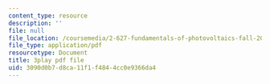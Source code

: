 ```yaml
---
content_type: resource
description: ''
file: null
file_location: /coursemedia/2-627-fundamentals-of-photovoltaics-fall-2013/3090d0b7d8ca11f1f4844cc0e9366da4_20GlFVyxqHY.pdf
file_type: application/pdf
resourcetype: Document
title: 3play pdf file
uid: 3090d0b7-d8ca-11f1-f484-4cc0e9366da4
---
```

